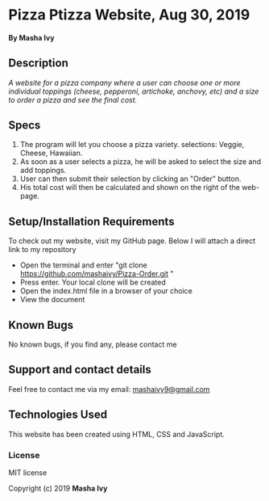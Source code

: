 # Pizza Ptizza Website, Aug 30, 2019

#### By Masha Ivy

## Description

_A website for a pizza company where a user can choose one or more individual toppings (cheese, pepperoni, artichoke, anchovy, etc) and a size to order a pizza and see the final cost._

## Specs
1. The program will let you choose a pizza variety.
selections: Veggie, Cheese, Hawaiian.
2. As soon as a user selects a pizza, he will be asked to select the size and add toppings.  
3. User can then submit their selection by clicking an "Order" button.
4. His total cost will then be calculated and shown on the right of the web-page.

## Setup/Installation Requirements

To check out my website, visit my GitHub page. Below I will attach a direct link to my repository

* Open the terminal and enter "git clone https://github.com/mashaivy/Pizza-Order.git "
* Press enter. Your local clone will be created
* Open the index.html file in a browser of your choice
* View the document

## Known Bugs
No known bugs, if you find any,  please contact me

## Support and contact details
Feel free to contact me via my email:
mashaivy9@gmail.com

## Technologies Used
This website has been created using HTML, CSS and JavaScript.

### License
MIT license

Copyright (c) 2019 **Masha Ivy**
